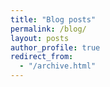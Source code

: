 ```yaml
---
title: "Blog posts"
permalink: /blog/
layout: posts
author_profile: true
redirect_from:
  - "/archive.html"
---
```

